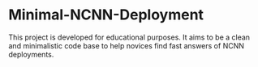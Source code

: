 # Minimal-NCNN-Deployment
This project is developed for educational purposes. It aims to be a clean and minimalistic code base to help novices find fast answers of NCNN deployments.
